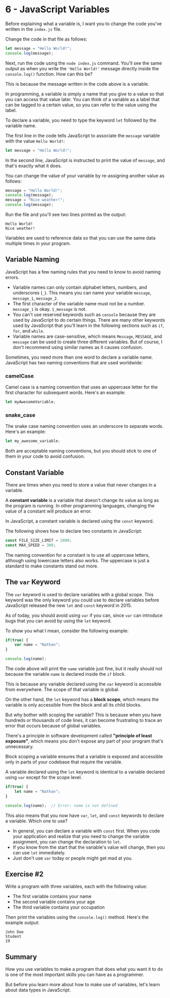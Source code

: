 # 6 - JavaScript Variables

Before explaining what a variable is, I want you to change the code you've written in the `index.js` file.

Change the code in that file as follows:

```javascript
let message = "Hello World!";
console.log(message);
```

Next, run the code using the `node index.js` command. You'll see the same output as when you write the `'Hello World!'` message directly inside the `console.log()` function. How can this be?

This is because the message written in the code above is a variable.

In programming, a variable is simply a name that you give to a value so that you can access that value later. You can think of a variable as a label that can be tagged to a certain value, so you can refer to the value using the label.

To declare a variable, you need to type the keyword `let` followed by the variable name.

The first line in the code tells JavaScript to associate the `message` variable with the value `Hello World!`:

```javascript
let message = "Hello World!";
```

In the second line, JavaScript is instructed to print the value of `message`, and that's exactly what it does.

You can change the value of your variable by re-assigning another value as follows:

```javascript
message = "Hello World!";
console.log(message);
message = "Nice weather!";
console.log(message);
```

Run the file and you'll see two lines printed as the output:

```
Hello World!
Nice weather!
```

Variables are used to reference data so that you can use the same data multiple times in your program.

## Variable Naming

JavaScript has a few naming rules that you need to know to avoid naming errors.

- Variable names can only contain alphabet letters, numbers, and underscores (`_`). This means you can name your variable `message`, `message_1`, `message_2`.
- The first character of the variable name must not be a number. `message_1` is okay. `1_message` is not.
- You can't use reserved keywords such as `console` because they are used by JavaScript to do certain things. There are many other keywords used by JavaScript that you'll learn in the following sections such as `if`, `for`, and `while`.
- Variable names are case-sensitive, which means `Message`, `MESSAGE`, and `message` can be used to create three different variables. But of course, I don't recommend using similar names as it causes confusion.

Sometimes, you need more than one word to declare a variable name. JavaScript has two naming conventions that are used worldwide:

### camelCase
Camel case is a naming convention that uses an uppercase letter for the first character for subsequent words. Here's an example:

```javascript
let myAwesomeVariable;
```

### snake_case
The snake case naming convention uses an underscore to separate words. Here's an example:

```javascript
let my_awesome_variable;
```

Both are acceptable naming conventions, but you should stick to one of them in your code to avoid confusion.

## Constant Variable

There are times when you need to store a value that never changes in a variable.

A **constant variable** is a variable that doesn't change its value as long as the program is running. In other programming languages, changing the value of a constant will produce an error.

In JavaScript, a constant variable is declared using the `const` keyword.

The following shows how to declare two constants in JavaScript:

```javascript
const FILE_SIZE_LIMIT = 2000;
const MAX_SPEED = 300;
```

The naming convention for a constant is to use all uppercase letters, although using lowercase letters also works. The uppercase is just a standard to make constants stand out more.

## The `var` Keyword

The `var` keyword is used to declare variables with a global scope. This keyword was the only keyword you could use to declare variables before JavaScript released the new `let` and `const` keyword in 2015.

As of today, you should avoid using `var` if you can, since `var` can introduce bugs that you can avoid by using the `let` keyword.

To show you what I mean, consider the following example:

```javascript
if(true) {
    var name = "Nathan";
}

console.log(name);
```

The code above will print the `name` variable just fine, but it really should not because the variable `name` is declared inside the `if` block.

This is because any variable declared using the `var` keyword is accessible from everywhere. The scope of that variable is global.

On the other hand, the `let` keyword has a **block scope**, which means the variable is only accessible from the block and all its child blocks.

But why bother with scoping the variable? This is because when you have hundreds or thousands of code lines, it can become frustrating to trace an error that occurs because of global variables.

There's a principle in software development called **"principle of least exposure"**, which means you don't expose any part of your program that's unnecessary.

Block scoping a variable ensures that a variable is exposed and accessible only in parts of your codebase that require the variable.

A variable declared using the `let` keyword is identical to a variable declared using `var` except for the scope level.

```javascript
if(true) {
    let name = "Nathan";
}

console.log(name);  // Error: name is not defined
```

This also means that you now have `var`, `let`, and `const` keywords to declare a variable. Which one to use?

- In general, you can declare a variable with `const` first. When you code your application and realize that you need to change the variable assignment, you can change the declaration to `let`.
- If you know from the start that the variable's value will change, then you can use `let` immediately.
- Just don't use `var` today or people might get mad at you.

## Exercise #2

Write a program with three variables, each with the following value:

- The first variable contains your name
- The second variable contains your age
- The third variable contains your occupation

Then print the variables using the `console.log()` method. Here's the example output:

```
John Doe
Student
19
```

## Summary

How you use variables to make a program that does what you want it to do is one of the most important skills you can have as a programmer.

But before you learn more about how to make use of variables, let's learn about data types in JavaScript.


